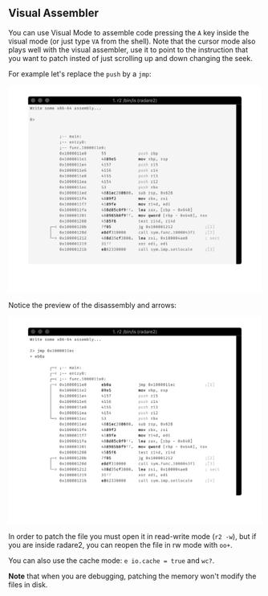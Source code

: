 ## Visual Assembler

You can use Visual Mode to assemble code pressing the `A` key inside the `V`isual mode (or just type `VA` from the shell). Note that the cursor mode also plays well with the visual assembler, use it to point to the instruction that you want to patch insted of just scrolling up and down changing the seek.

For example let's replace the `push` by a `jmp`:

![Before](before.png)

Notice the preview of the disassembly and arrows:

![After](after.png)

In order to patch the file you must open it in read-write mode (`r2 -w`), but if you are inside radare2, you can reopen the file in rw mode with `oo+`.

You can also use the cache mode: `e io.cache = true` and `wc?`.

**Note** that when you are debugging, patching the memory won't modify the files in disk.
